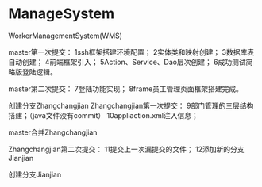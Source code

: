 # ManageSystem
WorkerManagementSystem(WMS)

master第一次提交：
1ssh框架搭建环境配置；
2实体类和映射创建；
3数据库表自动创建；
4前端框架引入；
5Action、Service、Dao层次创建；
6成功测试简略版登陆逻辑。

master第二次提交：
7登陆功能实现；
8frame员工管理页面框架搭建完成。

创建分支Zhangchangjian
Zhangchangjian第一次提交：
9部门管理的三层结构搭建；（java文件没有commit）
10appliaction.xml注入信息；

master合并Zhangchangjian

Zhangchangjian第二次提交：
11提交上一次漏提交的文件；
12添加新的分支Jianjian

创建分支Jianjian

